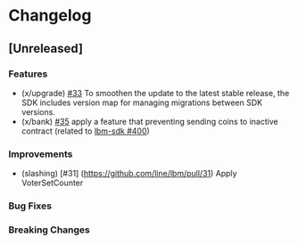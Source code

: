 <!--
Guiding Principles:

Changelogs are for humans, not machines.
There should be an entry for every single version.
The same types of changes should be grouped.
Versions and sections should be linkable.
The latest version comes first.
The release date of each version is displayed.
Mention whether you follow Semantic Versioning.

Usage:

Change log entries are to be added to the Unreleased section under the
appropriate stanza (see below). Each entry should ideally include a tag and
the Github issue reference in the following format:

* (<tag>) \#<issue-number> message

The issue numbers will later be link-ified during the release process so you do
not have to worry about including a link manually, but you can if you wish.

Types of changes (Stanzas):

"Features" for new features.
"Improvements" for changes in existing functionality.
"Deprecated" for soon-to-be removed features.
"Bug Fixes" for any bug fixes.
"Client Breaking" for breaking CLI commands and REST routes.
"State Machine Breaking" for breaking the AppState

Ref: https://keepachangelog.com/en/1.0.0/
-->

# Changelog

## [Unreleased]

### Features
* (x/upgrade) [\#33](https://github.com/line/lbm/pull/33) To smoothen the update to the latest stable release, the SDK includes version map for managing migrations between SDK versions.
* (x/bank) [\#35](https://github.com/line/lbm/pull/35) apply a feature that preventing sending coins to inactive contract (related to [lbm-sdk #400](https://github.com/line/lbm-sdk/pull/400))

### Improvements
* (slashing) [\#31] (https://github.com/line/lbm/pull/31) Apply VoterSetCounter

### Bug Fixes

### Breaking Changes
